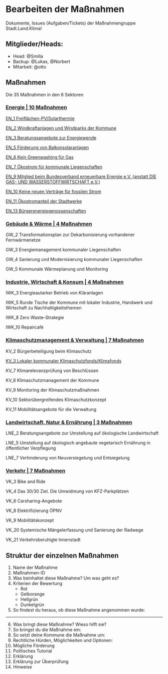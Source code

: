 # Bearbeiten der Maßnahmen 
Dokumente, Issues (Aufgaben/Tickets)
der Maßnahmengruppe Stadt.Land.Klima!

## Mitglieder/Heads: 
  * Head: @Smilla
  * Backup: @Lukas, @Norbert
  * Mitarbeit: @otto
    

## Maßnahmen
Die 35 Maßnahmen in den 6 Sektoren

### [Energie **| 10 Maßnahmen**](https://github.com/OttoCFF/SLK-Massnahmen/tree/Ma%C3%9Fnahmen/Energie)
[EN_1	Freiflächen-PV/Solarthermie](https://github.com/OttoCFF/SLK-Massnahmen/blob/Ma%C3%9Fnahmen/Energie/EN_1.md)

[EN_2	Windkraftanlagen und Windparks der Kommune](https://github.com/OttoCFF/SLK-Massnahmen/blob/Ma%C3%9Fnahmen/Energie/EN_2.md)

[EN_3	Beratungsangebote zur Energiewende](https://github.com/OttoCFF/SLK-Massnahmen/blob/Ma%C3%9Fnahmen/Energie/EN_3.md)

[EN_5	Förderung von Balkonsolaranlagen](https://github.com/OttoCFF/SLK-Massnahmen/blob/Ma%C3%9Fnahmen/Energie/EN_5.md)

[EN_6	Kein Greenwashing für Gas](https://github.com/OttoCFF/SLK-Massnahmen/blob/Ma%C3%9Fnahmen/Energie/EN_6.md)

[EN_7	Ökostrom für kommunale Liegenschaften](https://github.com/OttoCFF/SLK-Massnahmen/blob/Ma%C3%9Fnahmen/Energie/EN_7.md)

[EN_9	Mitglied beim Bundesverband erneuerbare Energie e.V. (anstatt DIE GAS- UND WASSERSTOFFWIRTSCHAFT e.V.)](https://github.com/OttoCFF/SLK-Massnahmen/blob/Ma%C3%9Fnahmen/Energie/EN_9.md)

[EN_10	Keine neuen Verträge für fossilen Strom](https://github.com/OttoCFF/SLK-Massnahmen/blob/Ma%C3%9Fnahmen/Energie/EN_10.md)

[EN_11	Ökostromanteil der Stadtwerke](https://github.com/OttoCFF/SLK-Massnahmen/blob/Ma%C3%9Fnahmen/Energie/EN_11.md)

[EN_13	Bürgerenergiegenossenschaften](https://github.com/OttoCFF/SLK-Massnahmen/blob/Ma%C3%9Fnahmen/Energie/EN_13.md)

### [Gebäude & Wärme **| 4 Maßnahmen**](https://github.com/OttoCFF/SLK-Massnahmen/tree/Ma%C3%9Fnahmen/Geb%C3%A4ude%20%26%20W%C3%A4rme)
GW_2	Transformationsplan zur Dekarbonisierung vorhandener Fernwärmenetze

GW_3	Energiemanagement kommunaler Liegenschaften

GW_4	Sanierung und Modernisierung kommunaler Liegenschaften 

GW_5	Kommunale Wärmeplanung und Monitoring

### [Industrie, Wirtschaft & Konsum **| 4 Maßnahmen**](https://github.com/OttoCFF/SLK-Massnahmen/tree/Ma%C3%9Fnahmen/Industrie%2C%20Wirtschaft%20%26%20Konsum)
IWK_3	Energieautarker Betrieb von Kläranlagen

IWK_5	Runde Tische der Kommune mit lokaler Industrie, Handwerk und Wirtschaft zu Nachhaltigkeitsthemen

IWK_8	Zero Waste–Strategie

IWK_10	Repaircafé

### [Klimaschutzmanagement & Verwaltung **| 7 Maßnahmen**](https://github.com/OttoCFF/SLK-Massnahmen/tree/Ma%C3%9Fnahmen/Klimaschutzmanagement%20%26%20Verwaltung)
KV_2	Bürgerbeteiligung beim Klimaschutz

[KV_3	Lokaler kommunaler Klimaschutzfonds/Klimafonds](https://github.com/OttoCFF/SLK-Massnahmen/blob/Ma%C3%9Fnahmen/Klimaschutzmanagement%20%26%20Verwaltung/KV_3.md)

KV_7	Klimarelevanzprüfung von Beschlüssen

KV_8	Klimaschutzmanagement der Kommune

KV_9	Monitoring der Klimaschutzmaßnahmen

KV_10	Sektorübergreifendes Klimaschutzkonzept

KV_11	Mobilitätsangebote für die Verwaltung

### [Landwirtschaft, Natur & Ernährung **| 3 Maßnahmen**](https://github.com/OttoCFF/SLK-Massnahmen/tree/Ma%C3%9Fnahmen/Landwirtschaft%2C%20Natur%20%26%20Ern%C3%A4hrung)
LNE_2	Beratungsangebote zur Umstellung auf ökologische Landwirtschaft

LNE_5	Umstellung auf ökologisch angebaute vegetarisch Ernährung in öffentlicher Verpflegung

LNE_7	Verhinderung von Neuversiegelung und Entsiegelung

### [Verkehr **| 7 Maßnahmen**](https://github.com/OttoCFF/SLK-Massnahmen/tree/Ma%C3%9Fnahmen/Verkehr)
VK_3	Bike and Ride

VK_4	Das 30/30 Ziel. Die Umwidmung von KFZ-Parkplätzen

VK_6	Carsharing-Angebote

VK_8	Elektrifizierung ÖPNV

VK_9	Mobilitätskonzept

VK_20	Systemische Mängelerfassung und Sanierung der Radwege

VK_21	Verkehrsberuhigte Innenstadt

## Struktur der einzelnen Maßnahmen
1. Name der Maßnahme
1. Maßnahmen-ID
3. Was beinhaltet diese Maßnahme? Um was geht es?
4. Kriterien der Bewertung
   * Rot
   * Gelborange
   * Hellgrün
   * Dunkelgrün
 5. So findest du heraus, ob diese Maßnahme angenommen wurde:
***    
 6. Was bringt diese Maßnahme? Wieso hilft sie?
 8. So bringst du die Maßnahme ein:
 9. So setzt deine Kommune die Maßnahme um:
 10. Rechtliche Hürden, Möglichkeiten und Optionen:
 11. Mögliche Förderung
 12. Politisches Tutorial
 13. Erklärung
 14. Erklärung zur Überprüfung
 15. Hinweise
 
